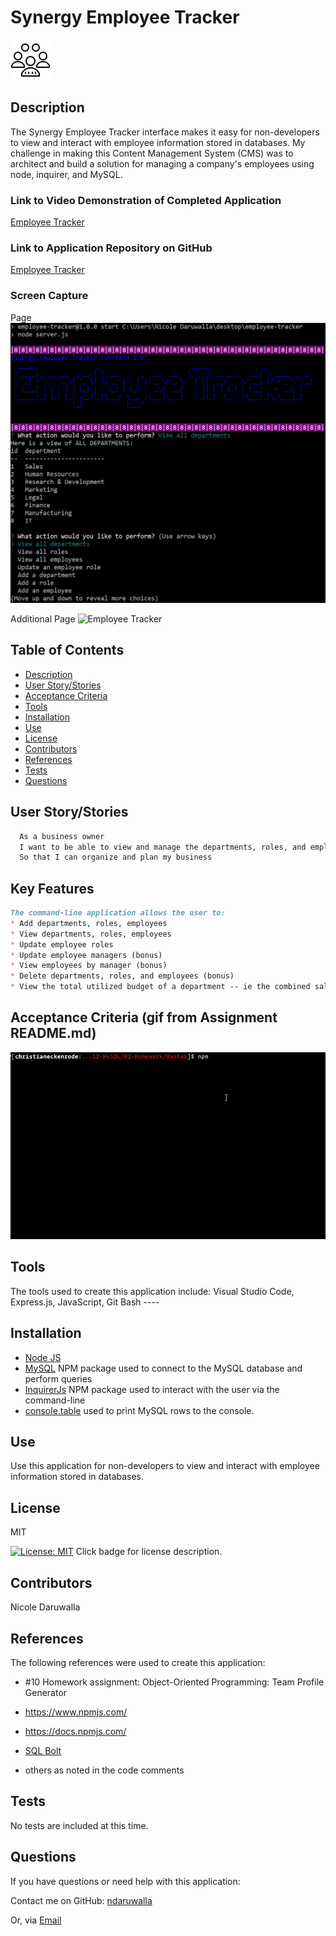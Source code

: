 # Synergy Employee Tracker
![Employees](assets/img/employees.png)
<!-- image from icons8 updated -->

  ## Description
  The Synergy Employee Tracker interface makes it easy for non-developers to view and interact with employee information stored in databases. My challenge in making this Content Management System (CMS) was to architect and build a solution for managing a company's employees using node, inquirer, and MySQL.

  ### Link to Video Demonstration of Completed Application 
  [Employee Tracker](https://youtubeLINKENTERHERE.com/)
  <!-- enter youtube link after recording -->

  ### Link to Application Repository on GitHub 
  [Employee Tracker](https://github.com/NDaruwalla/employee-tracker)

  ### Screen Capture
  Page
  ![Employee Tracker](assets/img/employee-tracker.jpg)

  Additional Page
  ![Employee Tracker](assets/img/employee-tracker2.jpg)


  ## Table of Contents
  - [Description](#description)
  - [User Story/Stories](#story)
  - [Acceptance Criteria](#criteria)
  - [Tools](#tools)
  - [Installation](#installation)
  - [Use](#use)
  - [License](#license)
  - [Contributors](#contributors)
  - [References](#references)
  - [Tests](#tests)
  - [Questions](#questions)

  ## User Story/Stories
  ```md
    As a business owner
    I want to be able to view and manage the departments, roles, and employees in my company
    So that I can organize and plan my business
  ```

  ## Key Features
  ```md
  The command-line application allows the user to:
  * Add departments, roles, employees
  * View departments, roles, employees
  * Update employee roles
  * Update employee managers (bonus)
  * View employees by manager (bonus)
  * Delete departments, roles, and employees (bonus)
  * View the total utilized budget of a department -- ie the combined salaries of all employees in that department (bonus)
   ```
  ## Acceptance Criteria (gif from Assignment README.md)
   ![Sample Employee Tracker Provided With Assignment](assets/employee-tracker.gif)

  ## Tools
  The tools used to create this application include: Visual Studio Code, Express.js, JavaScript, Git Bash ----

  ## Installation

  * [Node JS](https://nodejs.org/en/download/)
  * [MySQL](https://www.npmjs.com/package/mysql) NPM package used to connect to the MySQL database and perform queries
  * [InquirerJs](https://www.npmjs.com/package/inquirer/v/0.2.3) NPM package used to interact with the user via the command-line
  * [console.table](https://www.npmjs.com/package/console.table) used to print MySQL rows to the console.


  ## Use
  Use this application for non-developers to view and interact with employee information stored in databases.


  ## License
  MIT
  
  [![License: MIT](https://img.shields.io/badge/License-MIT-yellow.svg)](https://opensource.org/licenses/MIT)  Click badge for license description.
  
  ## Contributors
  Nicole Daruwalla 

  ## References
  The following references were used to create this application: 
  * #10 Homework assignment: Object-Oriented Programming: Team Profile Generator
  * https://www.npmjs.com/
  * https://docs.npmjs.com/
  * [SQL Bolt](https://sqlbolt.com/)

  * others as noted in the code comments


  ## Tests
  No tests are included at this time.

  ## Questions
  If you have questions or need help with this application:

  Contact me on GitHub:
  [ndaruwalla](https://github.com/ndaruwalla)
 
  Or, via [Email](mailto:nicole.daruwalla@gmail.com)


